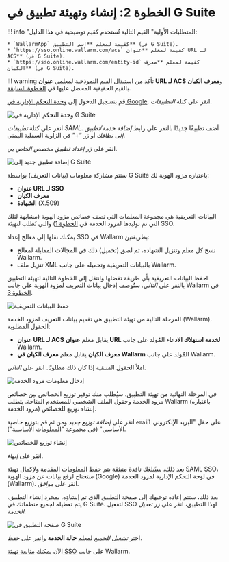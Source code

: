 # الخطوة 2: إنشاء وتهيئة تطبيق في G Suite

[img-gsuite-console]:       ../../../../images/admin-guides/configuration-guides/sso/gsuite/gsuite-console.png
[img-gsuite-add-app]:       ../../../../images/admin-guides/configuration-guides/sso/gsuite/gsuite-add-app.png
[img-fetch-metadata]:       ../../../../images/admin-guides/configuration-guides/sso/gsuite/gsuite-fetch-metadata.png
[img-fill-in-sp-data]:      ../../../../images/admin-guides/configuration-guides/sso/gsuite/gsuite-fill-in-sp-data.png
[img-app-page]:             ../../../../images/admin-guides/configuration-guides/sso/gsuite/gsuite-app-page.png
[img-create-attr-mapping]:  ../../../../images/admin-guides/configuration-guides/sso/gsuite/gsuite-attr-mapping.png

[doc-setup-sp]:             setup-sp.md
[doc-metadata-transfer]:    metadata-transfer.md

[link-gsuite-adm-console]:  https://admin.google.com

!!! info "المتطلبات الأولية"
    القيم التالية تُستخدم كقيم توضيحية في هذا الدليل:

    * `WallarmApp` كقيمة لمعلم **اسم التطبيق** (في G Suite).
    * `https://sso.online.wallarm.com/acs` كقيمة لمعلم **عنوان URL لـ ACS** (في G Suite).
    * `https://sso.online.wallarm.com/entity-id` كقيمة لمعلم **معرف الكيان** (في G Suite).

!!! warning
    تأكد من استبدال القيم النموذجية لمعلمي **عنوان URL لـ ACS** و**معرف الكيان** بالقيم الحقيقية المحصل عليها في [الخطوة السابقة][doc-setup-sp].

قم بتسجيل الدخول إلى [وحدة التحكم الإدارية في Google][link-gsuite-adm-console]. انقر على كتلة *التطبيقات*.

![وحدة التحكم الإدارية في G Suite][img-gsuite-console]

انقر على كتلة *تطبيقات SAML*. أضف تطبيقًا جديدًا بالنقر على رابط *إضافة خدمة/تطبيق إلى نطاقك* أو زر “+” في الزاوية السفلية اليمنى.

انقر على زر *إعداد تطبيق مخصص الخاص بي*.

![إضافة تطبيق جديد إلى G Suite][img-gsuite-add-app]

ستتم مشاركة معلومات (بيانات التعريف) بواسطة G Suite باعتباره مزود الهوية لك:
*   **عنوان URL لـ SSO**
*   **معرف الكيان**
*   **الشهادة** (X.509)

البيانات التعريفية هي مجموعة المعلمات التي تصف خصائص مزود الهوية (مشابهة لتلك التي تم توليدها لمزود الخدمة في [الخطوة 1][doc-setup-sp]) والتي تُطلب لتهيئة SSO.

يمكنك نقلها إلى معالج إعداد SSO في Wallarm بطريقتين:
*   نسخ كل معلم وتنزيل الشهادة، ثم لصق (تحميل) ذلك في المجالات المقابلة لمعالج Wallarm.
*   تنزيل ملف XML بالبيانات التعريفية وتحميله على جانب Wallarm.

احفظ البيانات التعريفية بأي طريقة تفضلها وانتقل إلى الخطوة التالية لتهيئة التطبيق بالنقر على *التالي*. ستُوصف إدخال بيانات التعريف لمزود الهوية على جانب Wallarm في [الخطوة 3][doc-metadata-transfer].

![حفظ البيانات التعريفية][img-fetch-metadata]

المرحلة التالية من تهيئة التطبيق هي تقديم بيانات التعريف لمزود الخدمة (Wallarm). الحقول المطلوبة:
*   **عنوان URL لـ ACS** يقابل معلم **عنوان URL لخدمة استهلاك الادعاء** المُولد على جانب Wallarm.
*   **معرف الكيان** يقابل معلم **معرف الكيان في Wallarm** المُولد على جانب Wallarm.

املأ الحقول المتبقية إذا كان ذلك مطلوبًا. انقر على *التالي*.

![إدخال معلومات مزود الخدمة][img-fill-in-sp-data]

في المرحلة النهائية من تهيئة التطبيق، سيُطلب منك توفير توزيع الخصائص بين خصائص مزود الخدمة وحقول الملف الشخصي للمستخدم المتاحة. يتطلب Wallarm (باعتباره مزود الخدمة) إنشاء توزيع للخصائص.

انقر على *إضافة توزيع جديد* ومن ثم قم بتوزيع خاصية `email` على حقل "البريد الإلكتروني الأساسي" (في مجموعة "المعلومات الأساسية").

![إنشاء توزيع للخصائص][img-create-attr-mapping]

انقر على *إنهاء*.

بعد ذلك، سيُبلغك نافذة منبثقة بتم حفظ المعلومات المقدمة ولإكمال تهيئة SAML SSO، ستحتاج لرفع بيانات عن مزود الهوية (Google) في لوحة التحكم الإدارية لمزود الخدمة (Wallarm). انقر على *موافق*.

بعد ذلك، ستتم إعادة توجيهك إلى صفحة التطبيق الذي تم إنشاؤه.
بمجرد إنشاء التطبيق، يتم تعطيله لجميع منظماتك في G Suite. لتفعيل SSO لهذا التطبيق، انقر على زر *تعديل الخدمة*.

![صفحة التطبيق في G Suite][img-app-page]

اختر *تشغيل للجميع* لمعلم **حالة الخدمة** وانقر على *حفظ*.


الآن يمكنك [متابعة تهيئة SSO][doc-metadata-transfer] على جانب Wallarm.